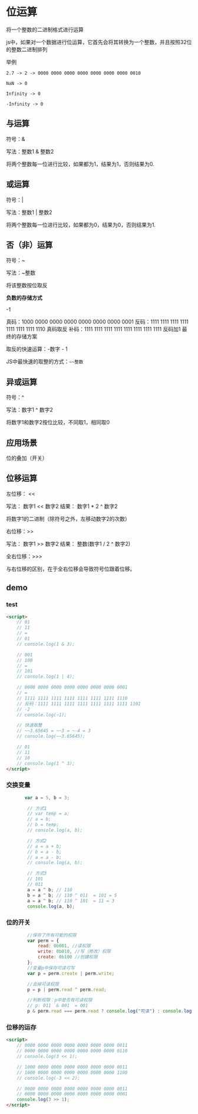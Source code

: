 # 位运算

将一个整数的二进制格式进行运算

js中，如果对一个数据进行位运算，它首先会将其转换为一个整数，并且按照32位的整数二进制排列

举例

```
2.7 -> 2 -> 0000 0000 0000 0000 0000 0000 0000 0010

NaN -> 0

Infinity -> 0

-Infinity -> 0
```

## 与运算

符号：&

写法：整数1 & 整数2

将两个整数每一位进行比较，如果都为1，结果为1，否则结果为0.

## 或运算

符号：|

写法：整数1 | 整数2

将两个整数每一位进行比较，如果都为0，结果为0，否则结果为1.

## 否（非）运算

符号：~

写法：~整数

将该整数按位取反

**负数的存储方式**

-1

真码：1000 0000 0000 0000 0000 0000 0000 0001
反码：1111 1111 1111 1111 1111 1111 1111 1110  真码取反
补码：1111 1111 1111 1111 1111 1111 1111 1111  反码加1  最终的存储方案

取反的快速运算：-数字 - 1

JS中最快速的取整的方式：``` ~~整数 ```

## 异或运算

符号：^

写法：数字1 ^ 数字2

将数字1和数字2按位比较，不同取1，相同取0

## 应用场景

位的叠加（开关）

## 位移运算

左位移： <<

写法： 数字1 << 数字2   结果： 数字1 * 2 ^ 数字2

将数字1的二进制（除符号之外，左移动数字2的次数）

右位移：>>

写法： 数字1 >> 数字2   结果： 整数(数字1 / 2 ^ 数字2)

全右位移：>>>

与右位移的区别，在于全右位移会导致符号位跟着位移。

## demo

### test

```html
<script>
    // 01
    // 11
    // = 
    // 01
    // console.log(1 & 3);

    // 001
    // 100
    // = 
    // 101
    // console.log(1 | 4);

    // 0000 0000 0000 0000 0000 0000 0000 0001
    // = 
    // 1111 1111 1111 1111 1111 1111 1111 1110
    // 反码：1111 1111 1111 1111 1111 1111 1111 1101
    // -2
    // console.log(~1);

    // 快速取整
    // ~~3.65645 = ~~3 = ~-4 = 3
    // console.log(~~3.65645);

    // 01
    // 11
    // 10
    // console.log(1 ^ 3);
</script>
```

### 交换变量

```js
       var a = 5, b = 3;

        // 方式1
        // var temp = a;
        // a = b;
        // b = temp;
        // console.log(a, b);

        // 方式2
        // a = a + b;
        // b = a - b; 
        // a = a - b;
        // console.log(a, b);

        // 方式3
        // 101
        // 011
        a = a ^ b; // 110
        b = a ^ b; // 110 ^ 011  = 101 = 5
        a = a ^ b; // 110 ^ 101  = 11 = 3
        console.log(a, b);
```

### 位的开关

```js
		//保存了所有可能的权限
        var perm = {
            read: 0b001, //读权限
            write: 0b010, //写（修改）权限
            create: 0b100 //创建权限
        };
        //变量p中保存可读可写
        var p = perm.create | perm.write;

        //去掉可读权限
        p = p | perm.read ^ perm.read;

        //判断权限：p中是否有可读权限
        // p: 011  & 001  = 001
        p & perm.read === perm.read ? console.log("可读") : console.log("不可读");
```

### 位移的运存

```html
<script>
    // 0000 0000 0000 0000 0000 0000 0000 0011
    // 0000 0000 0000 0000 0000 0000 0000 0110
    // console.log(3 << 1);

    // 1000 0000 0000 0000 0000 0000 0000 0011
    // 1000 0000 0000 0000 0000 0000 0000 1100
    // console.log(-3 << 2);

    // 0000 0000 0000 0000 0000 0000 0000 0011
    // 0000 0000 0000 0000 0000 0000 0000 0001
    console.log(3 >> 1);
</script>
```
